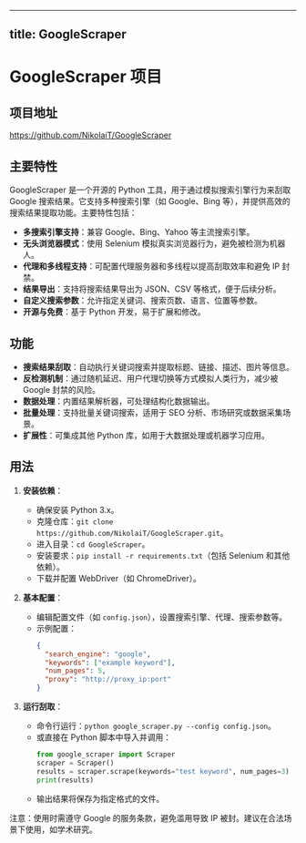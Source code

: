 
---
title: GoogleScraper
---

# GoogleScraper 项目

## 项目地址
https://github.com/NikolaiT/GoogleScraper

## 主要特性
GoogleScraper 是一个开源的 Python 工具，用于通过模拟搜索引擎行为来刮取 Google 搜索结果。它支持多种搜索引擎（如 Google、Bing 等），并提供高效的搜索结果提取功能。主要特性包括：
- **多搜索引擎支持**：兼容 Google、Bing、Yahoo 等主流搜索引擎。
- **无头浏览器模式**：使用 Selenium 模拟真实浏览器行为，避免被检测为机器人。
- **代理和多线程支持**：可配置代理服务器和多线程以提高刮取效率和避免 IP 封禁。
- **结果导出**：支持将搜索结果导出为 JSON、CSV 等格式，便于后续分析。
- **自定义搜索参数**：允许指定关键词、搜索页数、语言、位置等参数。
- **开源与免费**：基于 Python 开发，易于扩展和修改。

## 功能
- **搜索结果刮取**：自动执行关键词搜索并提取标题、链接、描述、图片等信息。
- **反检测机制**：通过随机延迟、用户代理切换等方式模拟人类行为，减少被 Google 封禁的风险。
- **数据处理**：内置结果解析器，可处理结构化数据输出。
- **批量处理**：支持批量关键词搜索，适用于 SEO 分析、市场研究或数据采集场景。
- **扩展性**：可集成其他 Python 库，如用于大数据处理或机器学习应用。

## 用法
1. **安装依赖**：
   - 确保安装 Python 3.x。
   - 克隆仓库：`git clone https://github.com/NikolaiT/GoogleScraper.git`。
   - 进入目录：`cd GoogleScraper`。
   - 安装要求：`pip install -r requirements.txt`（包括 Selenium 和其他依赖）。
   - 下载并配置 WebDriver（如 ChromeDriver）。

2. **基本配置**：
   - 编辑配置文件（如 `config.json`），设置搜索引擎、代理、搜索参数等。
   - 示例配置：
     ```json
     {
       "search_engine": "google",
       "keywords": ["example keyword"],
       "num_pages": 5,
       "proxy": "http://proxy_ip:port"
     }
     ```

3. **运行刮取**：
   - 命令行运行：`python google_scraper.py --config config.json`。
   - 或直接在 Python 脚本中导入并调用：
     ```python
     from google_scraper import Scraper
     scraper = Scraper()
     results = scraper.scrape(keywords="test keyword", num_pages=3)
     print(results)
     ```
   - 输出结果将保存为指定格式的文件。

注意：使用时需遵守 Google 的服务条款，避免滥用导致 IP 被封。建议在合法场景下使用，如学术研究。